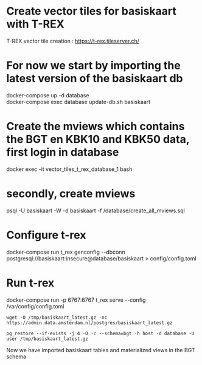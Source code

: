 # Create vector tiles for basiskaart with T-REX

T-REX vector tile creation : https://t-rex.tileserver.ch/


# For now we start by importing the latest version of the basiskaart db 
docker-compose up -d database  
docker-compose exec database update-db.sh basiskaart
# Create the mviews which contains the BGT en KBK10 and KBK50 data, first login in database
docker exec -it vector_tiles_t_rex_database_1 bash
# secondly, create mviews
psql -U basiskaart -W -d basiskaart -f /database/create_all_mviews.sql

# Configure t-rex
docker-compose run t_rex genconfig --dbconn postgresql://basiskaart:insecure@database/basiskaart > config/config.toml

# Run t-rex
docker-compose run -p 6767:6767 t_rex serve --config  /var/config/config.toml

 
 
`wget -O /tmp/basiskaart_latest.gz -nc https://admin.data.amsterdam.nl/postgres/basiskaart_latest.gz`

`pg_restore --if-exists -j 4 -O -c --schema=bgt -h host -d database -U user /tmp/basiskaart_latest.gz`


Now we have imported basiskaart tables and materialized views in the BGT schema 

